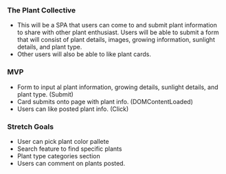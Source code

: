 ### The Plant Collective 
 * This will be a SPA that users can come to and submit plant information to share with other plant enthusiast. Users will be able to submit a form that will consist of plant details, images, growing information, sunlight details, and plant type. 
 * Other users will also be able to like plant cards.

### MVP
 * Form to input al plant information, growing details, sunlight details, and plant type. (Submit)
 * Card submits onto page with plant info. (DOMContentLoaded)
 * Users can like posted plant info. (Click)

### Stretch Goals
 * User can pick plant color pallete 
 * Search feature to find specific plants
 * Plant type categories section 
 * Users can comment on plants posted. 